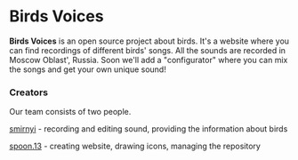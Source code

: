 # Birds Voices
**Birds Voices** is an open source project about birds. It's a website where you can find recordings of different birds' songs. All the sounds are recorded in Moscow Oblast', Russia. Soon we'll add a "configurator" where you can mix the songs and get your own unique sound!

### Creators
Our team consists of two people.

[smirnyi](https://instagram.com/smirnyi "smirnyi") - recording and editing sound, providing the information about birds

[spoon.13](https://instagram.com/spoon.13 "spoon.13") - creating website, drawing icons, managing the repository
